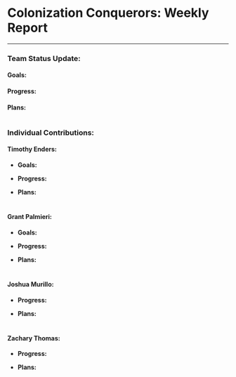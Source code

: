 # **Colonization Conquerors: Weekly Report**
___

### Team Status Update:
#### **Goals:**

#### **Progress:**

#### **Plans:**

#
### Individual Contributions:

#### **Timothy Enders:**
- **Goals:**

- **Progress:**

- **Plans:**

#
#### **Grant Palmieri:**
- **Goals:**

- **Progress:**

- **Plans:**

#
#### **Joshua Murillo:**

- **Progress:**

- **Plans:**

#
#### **Zachary Thomas:**

- **Progress:**

- **Plans:**
